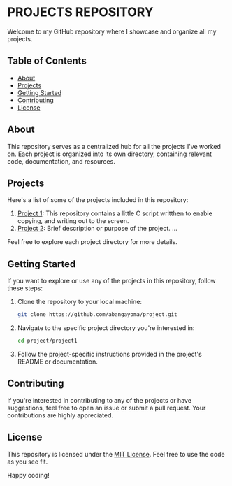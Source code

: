 # PROJECTS REPOSITORY

Welcome to my GitHub repository where I showcase and organize all my projects.

## Table of Contents
- [About](#about)
- [Projects](#projects)
- [Getting Started](#getting-started)
- [Contributing](#contributing)
- [License](#license)

## About
This repository serves as a centralized hub for all the projects I've worked on. Each project is organized into its own directory, containing relevant code, documentation, and resources.

## Projects
Here's a list of some of the projects included in this repository:

1. [Project 1](./project1): This repository contains a little C script writthen to enable copying, and writing out to the screen.
2. [Project 2](./project2): Brief description or purpose of the project.
   ...

Feel free to explore each project directory for more details.

## Getting Started
If you want to explore or use any of the projects in this repository, follow these steps:

1. Clone the repository to your local machine:
   ```bash
   git clone https://github.com/abangayoma/project.git
   ```

2. Navigate to the specific project directory you're interested in:
   ```bash
   cd project/project1
   ```

3. Follow the project-specific instructions provided in the project's README or documentation.

## Contributing
If you're interested in contributing to any of the projects or have suggestions, feel free to open an issue or submit a pull request. Your contributions are highly appreciated.

## License
This repository is licensed under the [MIT License](./LICENSE). Feel free to use the code as you see fit.

Happy coding!
```
